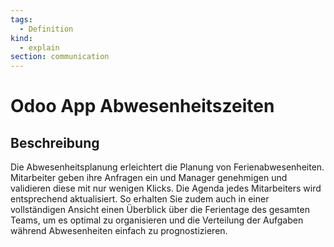 ```yaml
---
tags:
  - Definition
kind:
  - explain
section: communication
---
```

# Odoo App Abwesenheitszeiten

## Beschreibung

Die Abwesenheitsplanung erleichtert die Planung von Ferienabwesenheiten. Mitarbeiter geben ihre Anfragen ein und Manager genehmigen und validieren diese mit nur wenigen Klicks. Die Agenda jedes Mitarbeiters wird entsprechend aktualisiert. So erhalten Sie zudem auch in einer vollständigen Ansicht einen Überblick über die Ferientage des gesamten Teams, um es optimal zu organisieren und die Verteilung der Aufgaben während Abwesenheiten einfach zu prognostizieren.

